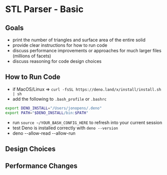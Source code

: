 # STL Parser - Basic

## Goals
- print the number of triangles and surface area of the entire solid
- provide clear instructions for how to run code
- discuss performance improvements or approaches for much larger files (millions of facets)
- discuss reasoning for code design choices

## How to Run Code
- if MacOS/Linux => `curl -fsSL https://deno.land/x/install/install.sh | sh`
- add the following to `.bash_profile` or `.bashrc`
```bash
export DENO_INSTALL="/Users/jonopens/.deno"
export PATH="$DENO_INSTALL/bin:$PATH"
```

- run `source ~/YOUR_BASH_CONFIG_HERE` to refresh into your current session
- test Deno is installed correctly with `deno --version`
- deno --allow-read --allow-run

## Design Choices



## Performance Changes